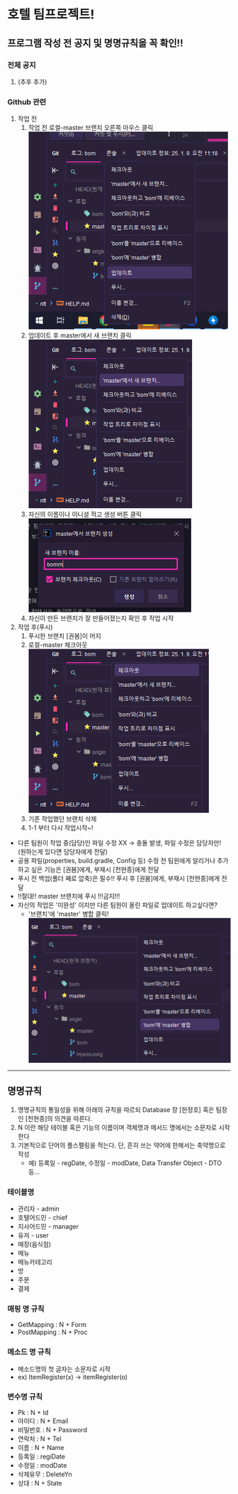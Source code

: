 # 호텔 팀프로젝트!

## 프로그램 작성 전 공지 및 명명규칙을 꼭 확인!!

### 전체 공지
1. (추후 추가)


### Github 관련
1. 작업 전
   1) 작업 전 로컬-master 브랜치 오른쪽 마우스 클릭 ![img.png](img.png)
   2) 업데이트 후 master에서 새 브랜치 클릭 ![img_1.png](img_1.png)
   3) 자신의 이름이나 이니셜 적고 생성 버튼 클릭 ![img_2.png](img_2.png)
   4) 자신이 만든 브랜치가 잘 만들어졌는지 확인 후 작업 시작
2. 작업 후(푸시)
   1) 푸시한 브랜치 [권봄]이 머지
   2) 로컬-master 체크아웃 ![img_3.png](img_3.png)
   3) 기존 작업했던 브랜치 삭제 
   4) 1-1 부터 다시 작업시작~!
* 다른 팀원이 작업 중(담당)인 파일 수정 XX -> 충돌 발생, 파일 수정은 담당자만! (원하는게 있다면 담당자에게 전달)
* 공용 파일(properties, build.gradle, Config 등) 수정 전 팀원에게 알리거나 추가하고 싶은 기능은 [권봄]에게, 부재시 [천현종]에게 전달 
* 푸시 전 백업(폴더 째로 압축)은 필수!! 푸시 후 [권봄]에게, 부재시 [천현종]에게 전달
* !!절대!! master 브랜치에 푸시 !!!금지!!!
* 자신의 작업은 '미완성' 이지만 다른 팀원이 올린 파일로 업데이트 하고싶다면?
  - '브랜치'에 'master' 병합 클릭! ![img_4.png](img_4.png)

---
## 명명규칙
1) 명명규칙의 통일성을 위해 아래의 규칙을 따르되 Database 장 [한정호] 혹은 팀장인 [천현종]의 의견을 따른다.
2) N 이란 해당 테이블 혹은 기능의 이름이며 객체명과 메서드 명에서는 소문자로 시작한다
3) 기본적으로 단어의 풀스펠링을 적는다. 단, 흔히 쓰는 약어에 한해서는 축약명으로 작성
   - 예) 등록일 - regDate, 수정일 - modDate, Data Transfer Object - DTO 등...


### 테이블명
- 관리자 - admin
- 호텔어드민 - chief
- 지사어드민 - manager
- 유저 - user
- 매장(음식점)
- 메뉴
- 메뉴카테고리
- 방
- 주문
- 결제

### 매핑 명 규칙
- GetMapping : N + Form
- PostMapping : N + Proc

### 메소드 명 규칙
- 메소드명의 첫 글자는 소문자로 시작
- ex) ItemRegister(x) -> itemRegister(o)

### 변수명 규칙
- Pk : N + Id
- 아이디 : N + Email
- 비밀번호 : N + Password
- 연락처 : N + Tel
- 이름 : N + Name
- 등록일 : regiDate
- 수정일 : modDate
- 삭제유무 : DeleteYn
- 상대 : N + State

 

   